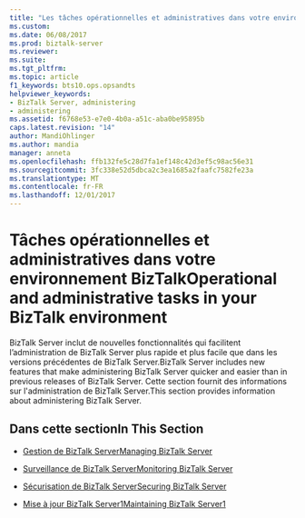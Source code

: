 ```yaml
---
title: "Les tâches opérationnelles et administratives dans votre environnement BizTalk | Documents Microsoft"
ms.custom: 
ms.date: 06/08/2017
ms.prod: biztalk-server
ms.reviewer: 
ms.suite: 
ms.tgt_pltfrm: 
ms.topic: article
f1_keywords: bts10.ops.opsandts
helpviewer_keywords:
- BizTalk Server, administering
- administering
ms.assetid: f6768e53-e7e0-4b0a-a51c-aba0be95895b
caps.latest.revision: "14"
author: MandiOhlinger
ms.author: mandia
manager: anneta
ms.openlocfilehash: ffb132fe5c28d7fa1ef148c42d3ef5c98ac56e31
ms.sourcegitcommit: 3fc338e52d5dbca2c3ea1685a2faafc7582fe23a
ms.translationtype: MT
ms.contentlocale: fr-FR
ms.lasthandoff: 12/01/2017
---
```

# <a name="operational-and-administrative-tasks-in-your-biztalk-environment"></a><span data-ttu-id="64fcf-102">Tâches opérationnelles et administratives dans votre environnement BizTalk</span><span class="sxs-lookup"><span data-stu-id="64fcf-102">Operational and administrative tasks in your BizTalk environment</span></span>
<span data-ttu-id="64fcf-103">BizTalk Server inclut de nouvelles fonctionnalités qui facilitent l’administration de BizTalk Server plus rapide et plus facile que dans les versions précédentes de BizTalk Server.</span><span class="sxs-lookup"><span data-stu-id="64fcf-103">BizTalk Server includes new features that make administering BizTalk Server quicker and easier than in previous releases of BizTalk Server.</span></span> <span data-ttu-id="64fcf-104">Cette section fournit des informations sur l'administration de BizTalk Server.</span><span class="sxs-lookup"><span data-stu-id="64fcf-104">This section provides information about administering BizTalk Server.</span></span>  
  
## <a name="in-this-section"></a><span data-ttu-id="64fcf-105">Dans cette section</span><span class="sxs-lookup"><span data-stu-id="64fcf-105">In This Section</span></span>  
  
-   [<span data-ttu-id="64fcf-106">Gestion de BizTalk Server</span><span class="sxs-lookup"><span data-stu-id="64fcf-106">Managing BizTalk Server</span></span>](../core/use-groups-create-artifacts-optimize-performance-and-more-in-biztalk-server.md)  
  
-   [<span data-ttu-id="64fcf-107">Surveillance de BizTalk Server</span><span class="sxs-lookup"><span data-stu-id="64fcf-107">Monitoring BizTalk Server</span></span>](../core/monitoring-biztalk-server.md)  
  
-   [<span data-ttu-id="64fcf-108">Sécurisation de BizTalk Server</span><span class="sxs-lookup"><span data-stu-id="64fcf-108">Securing BizTalk Server</span></span>](../core/securing-biztalk-server.md)  
  
-   [<span data-ttu-id="64fcf-109">Mise à jour BizTalk Server1</span><span class="sxs-lookup"><span data-stu-id="64fcf-109">Maintaining BizTalk Server1</span></span>](../core/maintaining-biztalk-server1.md)